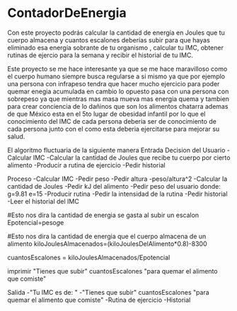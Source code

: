 # ContadorDeEnergia
Con este proyecto podrás calcular la cantidad de energía en Joules que tu cuerpo almacena y cuantos escalones deberías subir para que hayas eliminado esa energía sobrante de tu organismo , calcular tu IMC, obtener rutinas de ejercio para la semana y recibir el historial de tu IMC.

Este proyecto se me hace interesante ya que se me hace maravilloso como el cuerpo humano siempre busca regularse a si mismo ya que por ejemplo una persona con infrapeso tendra que hacer mucho ejercicio para poder quemar enegia acumulada en cambio lo opuesto pasa con una persona con sobrepeso ya que mientras mas masa mueva mas energia quema y tambien para crear conciencia de lo dañinos que son los alimentos chatarra ademas de que México esta en el 5to lugar de obesidad infantil por lo que el conocimiento del IMC de cada persona deberia ser de conocimiento de cada persona junto con el como esta deberia ejercitarse para mejorar su salud.

El algoritmo fluctuaria de la siguiente manera
Entrada
  Decision del Usuario
    -Calcular IMC
    -Calcular la cantidad de Joules que recibe tu cuerpo por cierto alimento
    -Producir a rutina de ejercicio
    -Pedir historial

Proceso
-Calcular IMC
  -Pedir peso
  -Pedir altura
  -peso/altura^2
-Calcular la cantidad de Joules
  -Pedir kJ del alimento
  -Pedir peso del usuario
    donde: 
    g=9.81
    e=15
-Producir rutina
       -Pedir la intensidad de la rutina 
    -Pedir historial
       -Leer el historial del IMC
 
  
  #Esto nos dira la cantidad de energia se gasta al subir un escalon
  Epotencial=peso*g*e
  
  #Esto nos dira la cantidad de energia que el cuerpo almacena de un alimento
  kiloJoulesAlmacenados=(kiloJoulesDelAlimento*0.8)-8300
  
  cuantosEscalones = kiloJoulesAlmacenados/Epotencial
  
  imprimir "Tienes que subir" cuantosEscalones "para quemar el alimento que comiste"

Salida
  -"Tu IMC es de: "
  -"Tienes que subir" cuantosEscalones "para quemar el alimento que comiste"
  -Rutina de ejercicio
  -Historial
